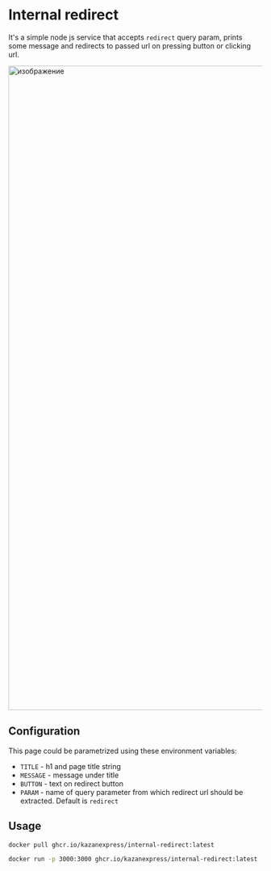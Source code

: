 # Internal redirect

It's a simple node js service that accepts `redirect` query param, prints some message and redirects to passed url on pressing button or clicking url.

<img width="1276" alt="изображение" src="https://user-images.githubusercontent.com/7482065/212831557-c5cc90f7-b057-4b94-b7dc-51ee10f2dc58.png">

## Configuration

This page could be parametrized using these environment variables:

* `TITLE` - h1 and page title string
* `MESSAGE` - message under title
* `BUTTON` - text on redirect button
* `PARAM` - name of query parameter from which redirect url should be extracted. Default is `redirect`

## Usage

```bash
docker pull ghcr.io/kazanexpress/internal-redirect:latest

docker run -p 3000:3000 ghcr.io/kazanexpress/internal-redirect:latest
```
